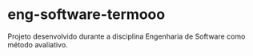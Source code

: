 # eng-software-termooo
Projeto desenvolvido durante a disciplina Engenharia de Software como método avaliativo.
